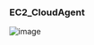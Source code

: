 ### EC2_CloudAgent

![image](https://user-images.githubusercontent.com/105173126/232334923-9b224d8d-eb45-41e4-a9a1-497afe05691d.png)
